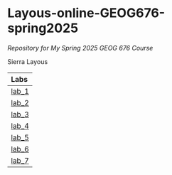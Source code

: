 # Layous-online-GEOG676-spring2025
*Repository for My Spring 2025 GEOG 676 Course*

Sierra  Layous

|Labs     |
|:--------|
|[lab_1](lab_1/README.md)|
|[lab_2](lab_2/README.md)|
|[lab_3](lab_3/README.md)|
|[lab_4](lab_4/README.md)|
|[lab_5](lab_5/README.md)|
|[lab_6](lab_6/README.md)|
|[lab_7](lab_7/README.md)|